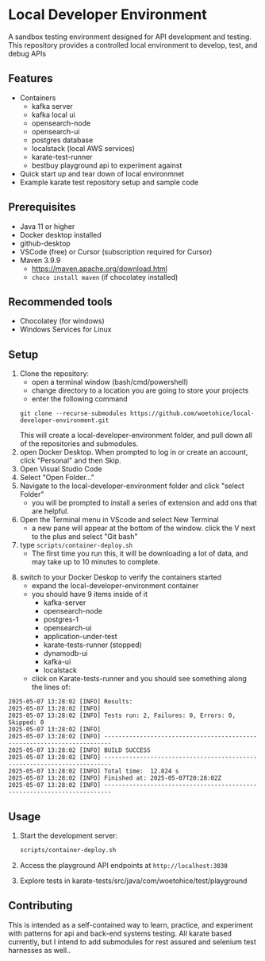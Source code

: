 # Local Developer Environment

A sandbox testing environment designed for API development and testing. This repository provides a controlled local environment to develop, test, and debug APIs 

## Features

- Containers
  * kafka server
  * kafka local ui
  * opensearch-node
  * opensearch-ui
  * postgres database
  * localstack (local AWS services)
  * karate-test-runner
  * bestbuy playground api to experiment against
- Quick start up and tear down of local environmnet
- Example karate test repository setup and sample code

## Prerequisites

- Java 11 or higher
- Docker desktop installed
- github-desktop
- VSCode (free) or Cursor (subscription required for Cursor)
- Maven 3.9.9
  - https://maven.apache.org/download.html
  - `choco install maven` (if chocolatey installed)

## Recommended tools
- Chocolatey (for windows)
- Windows Services for Linux

## Setup

1. Clone the repository:
   * open a terminal window (bash/cmd/powershell)
   * change directory to a location you are going to store your projects
   * enter the following command
   ```
   git clone --recurse-submodules https://github.com/woetohice/local-developer-environment.git  
   ```
   This will create a local-developer-environment folder, and pull down all of the repositories and submodules.
2. open Docker Desktop.  When prompted to log in or create an account, click "Personal" and then Skip.   
3. Open Visual Studio Code
4. Select "Open Folder..."
5. Navigate to the local-developer-environment folder and click "select Folder"
   * you will be prompted to install a series of extension and add ons that are helpful.
6. Open the Terminal menu in VScode and select New Terminal
   * a new pane will appear at the bottom of the window.   click the V next to the plus and select "Git bash"
7. type ```scripts/container-deploy.sh```
   * The first time you run this, it will be downloading a lot of data, and may take up to 10 minutes to complete.
8) switch to your Docker Deskop to verify the containers started
   * expand the local-developer-environment container
   * you should have 9 items inside of it
     * kafka-server
     * opensearch-node
     * postgres-1
     * opensearch-ui
     * application-under-test
     * karate-tests-runner (stopped)
     * dynamodb-ui
     * kafka-ui
     * localstack
   * click on Karate-tests-runner and you should see something along the lines of:
```
2025-05-07 13:28:02 [INFO] Results:
2025-05-07 13:28:02 [INFO] 
2025-05-07 13:28:02 [INFO] Tests run: 2, Failures: 0, Errors: 0, Skipped: 0
2025-05-07 13:28:02 [INFO] 
2025-05-07 13:28:02 [INFO] ------------------------------------------------------------------------
2025-05-07 13:28:02 [INFO] BUILD SUCCESS
2025-05-07 13:28:02 [INFO] ------------------------------------------------------------------------
2025-05-07 13:28:02 [INFO] Total time:  12.824 s
2025-05-07 13:28:02 [INFO] Finished at: 2025-05-07T20:28:02Z
2025-05-07 13:28:02 [INFO] ------------------------------------------------------------------------
```

## Usage

1. Start the development server:
   ```bash
   scripts/container-deploy.sh
   ```

2. Access the playground API endpoints at `http://localhost:3030`

3. Explore tests in karate-tests/src/java/com/woetohice/test/playground

## Contributing

This is intended as a self-contained way to learn, practice, and experiment with patterns for api and back-end systems testing.  All karate based currently, but I intend to add submodules for rest assured and selenium test harnesses as well..

